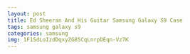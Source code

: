 ```yaml
---
layout: post
title: Ed Sheeran And His Guitar Samsung Galaxy S9 Case
tags: samsung galaxy s9
categories: samsung
img: 1F1SdLoIzdDqxyZG85CqLnrpDEqn-Vz7K
---
```


